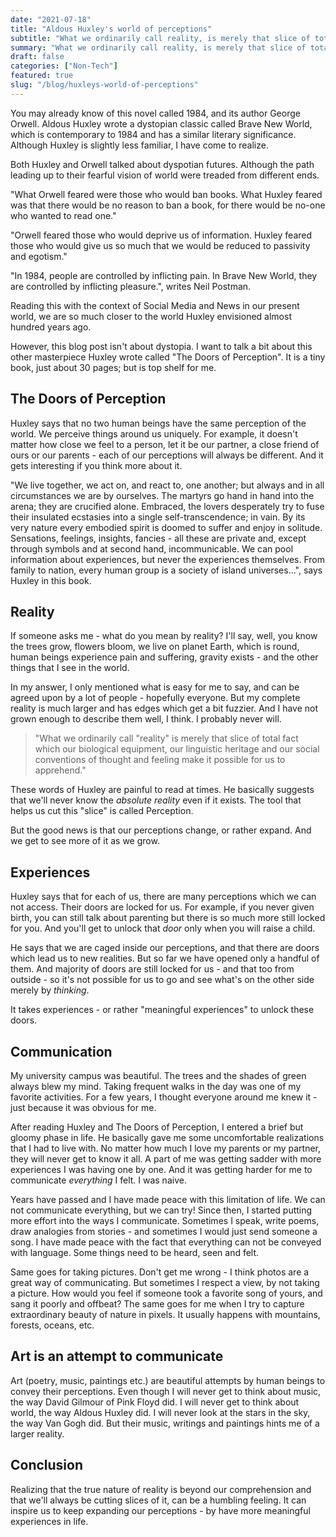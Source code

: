 ```yaml
---
date: "2021-07-18"
title: "Aldous Huxley's world of perceptions"
subtitle: "What we ordinarily call reality, is merely that slice of total fact which our biological equipment, our linguistic heritage and our social conventions of thought and feeling make it possible for us to apprehend."
summary: "What we ordinarily call reality, is merely that slice of total fact which our biological equipment, our linguistic heritage and our social conventions of thought and feeling make it possible for us to apprehend."
draft: false
categories: ["Non-Tech"]
featured: true
slug: "/blog/huxleys-world-of-perceptions"
---
```


You may already know of this novel called 1984, and its author George Orwell. Aldous Huxley wrote a dystopian classic called Brave New World, which is contemporary to 1984 and has a similar literary significance. Although Huxley is slightly less familiar, I have come to realize.

Both Huxley and Orwell talked about dyspotian futures. Although the path leading up to their fearful vision of world were treaded from different ends.

"What Orwell feared were those who would ban books. What Huxley feared was that there would be no reason to ban a book, for there would be no-one who wanted to read one."

"Orwell feared those who would deprive us of information. Huxley feared those who would give us so much that we would be reduced to passivity and egotism."

"In 1984, people are controlled by inflicting pain. In Brave New World, they are controlled by inflicting pleasure.", writes Neil Postman.

Reading this with the context of Social Media and News in our present world, we are so much closer to the world Huxley envisioned almost hundred years ago.

However, this blog post isn't about dystopia. I want to talk a bit about this other masterpiece Huxley wrote called "The Doors of Perception". It is a tiny book, just about 30 pages; but is top shelf for me.

## The Doors of Perception

Huxley says that no two human beings have the same perception of the world. We perceive things around us uniquely. For example, it doesn't matter how close we feel to a person, let it be our partner, a close friend of ours or our parents - each of our perceptions will always be different. And it gets interesting if you think more about it.

"We live together, we act on, and react to, one another; but always and in all circumstances we are
by ourselves. The martyrs go hand in hand into the arena; they are crucified alone. Embraced, the lovers desperately try to fuse their insulated ecstasies into a single self-transcendence; in vain. By its very nature every embodied spirit is doomed to suffer and enjoy in solitude. Sensations, feelings, insights, fancies - all these are private and, except through symbols and at second hand, incommunicable. We can pool information about experiences, but never the experiences themselves. From family to nation, every human group is a society of island universes...", says Huxley in this book.

## Reality

If someone asks me - what do you mean by reality? I'll say, well, you know the trees grow, flowers bloom, we live on planet Earth, which is round, human beings experience pain and suffering, gravity exists - and the other things that I see in the world.

In my answer, I only mentioned what is easy for me to say, and can be agreed upon by a lot of people - hopefully everyone. But my complete reality is much larger and has edges which get a bit fuzzier. And I have not grown enough to describe them well, I think. I probably never will.

> "What we ordinarily call "reality" is merely that slice of total fact which our biological equipment, our linguistic heritage and our social conventions of thought and feeling make it possible for us to apprehend."

These words of Huxley are painful to read at times. He basically suggests that we'll never know the _absolute reality_ even if it exists. The tool that helps us cut this "slice" is called Perception.

But the good news is that our perceptions change, or rather expand. And we get to see more of it as we grow.

## Experiences

Huxley says that for each of us, there are many perceptions which we can not access. Their doors are locked for us. For example, if you never given birth, you can still talk about parenting but there is so much more still locked for you. And you'll get to unlock that _door_ only when you will raise a child.

He says that we are caged inside our perceptions, and that there are doors which lead us to new realities. But so far we have opened only a handful of them. And majority of doors are still locked for us - and that too from outside - so it's not possible for us to go and see what's on the other side merely by _thinking_.

It takes experiences - or rather "meaningful experiences" to unlock these doors.

## Communication

My university campus was beautiful. The trees and the shades of green always blew my mind. Taking frequent walks in the day was one of my favorite activities. For a few years, I thought everyone around me knew it - just because it was obvious for me.

After reading Huxley and The Doors of Perception, I entered a brief but gloomy phase in life. He basically gave me some uncomfortable realizations that I had to live with. No matter how much I love my parents or my partner, they will never get to know it all. A part of me was getting sadder with more experiences I was having one by one. And it was getting harder for me to communicate _everything_ I felt. I was naive.

Years have passed and I have made peace with this limitation of life. We can not communicate everything, but we can try! Since then, I started putting more effort into the ways I communicate. Sometimes I speak, write poems, draw analogies from stories - and sometimes I would just send someone a song. I have made peace with the fact that everything can not be conveyed with language. Some things need to be heard, seen and felt.

Same goes for taking pictures. Don't get me wrong - I think photos are a great way of communicating. But sometimes I respect a view, by not taking a picture. How would you feel if someone took a favorite song of yours, and sang it poorly and offbeat? The same goes for me when I try to capture extraordinary beauty of nature in pixels. It usually happens with mountains, forests, oceans, etc.

## Art is an attempt to communicate

Art (poetry, music, paintings etc.) are beautiful attempts by human beings to convey their perceptions. Even though I will never get to think about music, the way David Gilmour of Pink Floyd did. I will never get to think about world, the way Aldous Huxley did. I will never look at the stars in the sky, the way Van Gogh did. But their music, writings and paintings hints me of a larger reality.

## Conclusion

Realizing that the true nature of reality is beyond our comprehension and that we'll always be cutting slices of it, can be a humbling feeling. It can inspire us to keep expanding our perceptions - by have more meaningful experiences in life.

